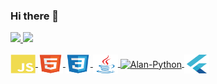 ### Hi there 👋

<div>
<a href="https://github.com/AlanMedeirosAG">
<img loading="lazy" height="180em" src="https://github-readme-stats.vercel.app/api/top-langs/?username=AlanMedeirosAG&layout=compact&langs_count=7&theme=dark"/>
<img loading="lazy"height="180em" src="https://github-readme-stats.vercel.app/api?username=AlanMedeirosAG&show_icons=true&theme=dark"&include_all_commits=true&count_private=true"/>
</div>

<div style="display: inline_block"><br>
  <img align="center" alt="Alan-Js" height="30" width="40" src="https://raw.githubusercontent.com/devicons/devicon/master/icons/javascript/javascript-plain.svg">
  <img align="center" alt="Alan-HTML" height="30" width="40" src="https://raw.githubusercontent.com/devicons/devicon/master/icons/html5/html5-original.svg">
  <img align="center" alt="Alan-CSS" height="30" width="40" src="https://raw.githubusercontent.com/devicons/devicon/master/icons/css3/css3-original.svg">
  <img align="center" alt="Alan-Python" height="30" width="40" src="https://raw.githubusercontent.com/devicons/devicon/master/icons/java/java-original.svg">
  <img align="center" alt="Alan-Python" height="30" width="40" src="https://cdn.jsdelivr.net/gh/devicons/devicon@latest/icons/dart/dart-original.svg" />        
  <img align="center" alt="Alan-Flutter" height="30" width="40" src="https://raw.githubusercontent.com/devicons/devicon/master/icons/flutter/flutter-original.svg">

</div>
